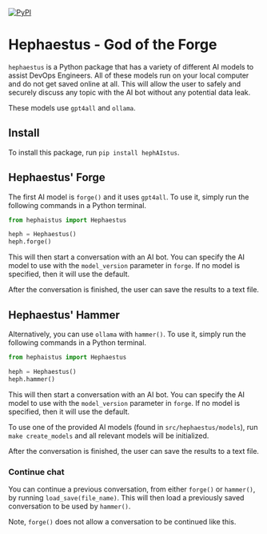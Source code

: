 [![PyPI](https://img.shields.io/pypi/v/hephaistus.svg)](https://pypi.python.org/pypi/hephAIstus)

# Hephaestus - God of the Forge

`hephaestus` is a Python package that has a variety of different AI models to assist DevOps Engineers. All of these models run on your local
computer and do not get saved online at all. This will allow the user to safely and securely discuss any topic with the AI bot without any
potential data leak.

These models use `gpt4all` and `ollama`.

## Install

To install this package, run `pip install hephAIstus`.

## Hephaestus' Forge

The first AI model is `forge()` and it uses `gpt4all`. To use it, simply run the following commands in a Python terminal.

```python
from hephaistus import Hephaestus

heph = Hephaestus()
heph.forge()
```

This will then start a conversation with an AI bot. You can specify the AI model to use with the `model_version` parameter in `forge`. If no
model is specified, then it will use the default.

After the conversation is finished, the user can save the results to a text file.

## Hephaestus' Hammer

Alternatively, you can use `ollama` with `hammer()`. To use it, simply run the following commands in a Python terminal.

```python
from hephaistus import Hephaestus

heph = Hephaestus()
heph.hammer()
```

This will then start a conversation with an AI bot. You can specify the AI model to use with the `model_version` parameter in `forge`. If no
model is specified, then it will use the default.

To use one of the provided AI models (found in `src/hephaestus/models`), run `make create_models` and all relevant models will be
initialized.

After the conversation is finished, the user can save the results to a text file.

### Continue chat

You can continue a previous conversation, from either `forge()` or `hammer()`, by running `load_save(file_name)`. This will then load a
previously saved conversation to be used by `hammer()`. 

Note, `forge()` does not allow a conversation to be continued like this. 